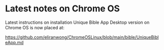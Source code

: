 # Latest notes on Chrome OS

Latest instructions on installation Unique Bible App Desktop version on Chrome OS is now placed at:

https://github.com/eliranwong/ChromeOSLinux/blob/main/bible/UniqueBibleApp.md
